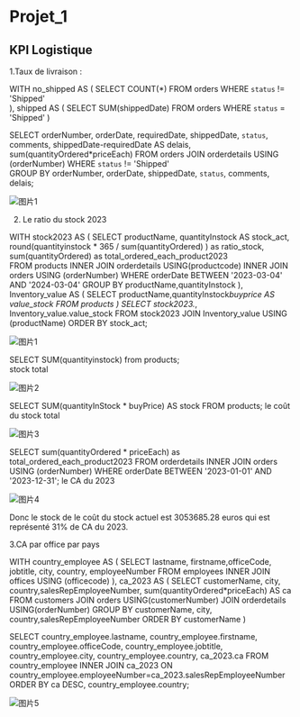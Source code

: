 # Projet_1
## KPI Logistique

1.Taux de livraison :

WITH no_shipped AS (
	SELECT COUNT(*)
    FROM orders 
    WHERE `status` != 'Shipped'  
    ),
  	shipped AS (
    SELECT SUM(shippedDate) 
    FROM orders 
    WHERE `status` = 'Shipped'
    ) 


SELECT orderNumber, 
	   orderDate,
       requiredDate, 
       shippedDate,
       `status`,  
       comments, 
       shippedDate-requiredDate AS delais, 
       sum(quantityOrdered*priceEach)
FROM orders
JOIN orderdetails USING (orderNumber)
WHERE `status` != 'Shipped'  
GROUP BY orderNumber, orderDate,
 shippedDate, `status`,  comments, delais;	

![图片1](https://github.com/user-attachments/assets/8fff99a3-601e-4939-a18b-5ced1ffcb4ea)

2. Le ratio du stock 2023

WITH stock2023 AS (
SELECT  productName,
		quantityInstock AS stock_act,
                	round(quantityinstock * 365 / sum(quantityOrdered) ) as ratio_stock,
		sum(quantityOrdered) as total_ordered_each_product2023		
	FROM products 
        	INNER JOIN orderdetails USING(productcode)
       	INNER JOIN orders USING (orderNumber)
        	WHERE orderDate BETWEEN '2023-03-04' AND '2024-03-04'
        	GROUP BY productName,quantityInstock
      ),
      Inventory_value AS (
	SELECT productName,quantityInstock*buyprice AS value_stock
	FROM products
    )
SELECT 
    		stock2023.*, 
    		Inventory_value.value_stock 
FROM stock2023
JOIN Inventory_value USING (productName)
ORDER BY stock_act;

![图片1](https://github.com/user-attachments/assets/2504a759-cca7-459c-b1e4-6978de4df8c4)

SELECT SUM(quantityinstock)
from products;  
stock total

![图片2](https://github.com/user-attachments/assets/f3bff17a-5fef-480a-a95c-f78210e0c26e)

SELECT SUM(quantityInStock * buyPrice) AS stock 
FROM products;
le coût du stock total

![图片3](https://github.com/user-attachments/assets/ba8e2eac-8a99-4ea2-aeec-715c1a8c92e0)


SELECT sum(quantityOrdered * priceEach) as total_ordered_each_product2023
FROM orderdetails
INNER JOIN orders USING (orderNumber)
WHERE orderDate BETWEEN '2023-01-01' AND '2023-12-31';
le CA du 2023

![图片4](https://github.com/user-attachments/assets/f25d2868-c6e4-4f8d-9591-21a051522967)

Donc le stock de le coût du stock actuel est 3053685.28 euros qui est représenté 31% de CA du 2023.

3.CA par office par pays

WITH country_employee AS (
	SELECT lastname, firstname,officeCode, jobtitle, city, country, employeeNumber
    FROM employees
    INNER JOIN offices USING (officecode)
),
	ca_2023 AS (
	SELECT customerName, city, country,salesRepEmployeeNumber, sum(quantityOrdered*priceEach) AS ca
	FROM customers
	JOIN orders USING(customerNumber)
	JOIN orderdetails USING(orderNumber)
	GROUP BY  customerName, city, country,salesRepEmployeeNumber
	ORDER BY customerName
)

SELECT country_employee.lastname, country_employee.firstname, country_employee.officeCode, country_employee.jobtitle, country_employee.city, country_employee.country, 
 ca_2023.ca
FROM country_employee
INNER JOIN ca_2023 ON country_employee.employeeNumber=ca_2023.salesRepEmployeeNumber
ORDER BY ca DESC, country_employee.country;

![图片5](https://github.com/user-attachments/assets/e4941f34-d94e-4a8a-b58b-b08f4521e697)

